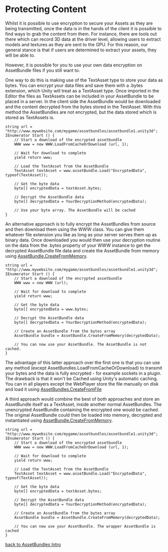 Protecting Content
==================


Whilst it is possible to use encryption to secure your Assets as they are being transmitted, once the data is in the hands of the client it is possible to find ways to grab the content from them. For instance, there are tools out there which can record 3D data at the driver level, allowing users to extract models and textures as they are sent to the GPU. For this reason, our general stance is that if users are determined to extract your assets, they will be able to. 

However, it is possible for you to use your own data encryption on AssetBundle files if you still want to.

One way to do this is making use of the TextAsset type to store your data as bytes. You can encrypt your data files and save them with a .bytes extension, which Unity will treat as a TextAsset type. Once imported in the Editor the files as TextAssets can be included in your AssetBundle to be placed in a server. In the client side the AssetBundle would be downloaded and the content decrypted from the bytes stored in the TextAsset. With this method the AssetBundles are not encrypted, but the data stored which is stored as TextAssets is.


````
string url = "http://www.mywebsite.com/mygame/assetbundles/assetbundle1.unity3d";
IEnumerator Start () {
    // Start a download of the encrypted assetbundle
    WWW www = new WWW.LoadFromCacheOrDownload (url, 1);

    // Wait for download to complete
    yield return www;

    // Load the TextAsset from the AssetBundle
    TextAsset textAsset = www.assetBundle.Load("EncryptedData", typeof(TextAsset));
 
    // Get the byte data
    byte[] encryptedData = textAsset.bytes;

    // Decrypt the AssetBundle data
    byte[] decryptedData = YourDecryptionMethod(encryptedData);

    // Use your byte array. The AssetBundle will be cached
}
````


An alternative approach is to fully encrypt the AssetBundles from source and then download them using the WWW class. You can give them whatever file extension you like as long as your server serves them up as binary data. Once downloaded you would then use your decryption routine on the data from the .bytes property of your WWW instance to get the decrypted AssetBundle file data and create the AssetBundle from memory using [AssetBundle.CreateFromMemory](ScriptRef:AssetBundle.CreateFromMemory.html).


````
string url = "http://www.mywebsite.com/mygame/assetbundles/assetbundle1.unity3d";
IEnumerator Start () {
    // Start a download of the encrypted assetbundle
    WWW www = new WWW (url);

    // Wait for download to complete
    yield return www;

    // Get the byte data
    byte[] encryptedData = www.bytes;

    // Decrypt the AssetBundle data
    byte[] decryptedData = YourDecryptionMethod(encryptedData);

    // Create an AssetBundle from the bytes array
    AssetBundle bundle = AssetBundle.CreateFromMemory(decryptedData);

    // You can now use your AssetBundle. The AssetBundle is not cached.
}
````


The advantage of this latter approach over the first one is that you can use any method (except AssetBundles.LoadFromCacheOrDownload) to transmit your bytes and the data is fully encrypted - for example sockets in a plugin. The drawback is that it won't be Cached using Unity's automatic caching. You can in all players except the WebPlayer store the file manually on disk and load it using [AssetBundles.CreateFromFile](ScriptRef:AssetBundle.CreateFromFile.html)

A third approach would combine the best of both approaches and store an AssetBundle itself as a TextAsset, inside another normal AssetBundles. The unencrypted AssetBundle containing the encrypted one would be cached. The original AssetBundle could then be loaded into memory, decrypted and instantiated using [AssetBundle.CreateFromMemory](ScriptRef:AssetBundle.CreateFromMemory.html).

````
string url = "http://www.mywebsite.com/mygame/assetbundles/assetbundle1.unity3d";
IEnumerator Start () {
    // Start a download of the encrypted assetbundle
    WWW www = new WWW.LoadFromCacheOrDownload (url, 1);

    // Wait for download to complete
    yield return www;

    // Load the TextAsset from the AssetBundle
    TextAsset textAsset = www.assetBundle.Load("EncryptedData", typeof(TextAsset));
 
    // Get the byte data
    byte[] encryptedData = textAsset.bytes;

    // Decrypt the AssetBundle data
    byte[] decryptedData = YourDecryptionMethod(encryptedData);

    // Create an AssetBundle from the bytes array
    AssetBundle bundle = AssetBundle.CreateFromMemory(decryptedData);

    // You can now use your AssetBundle. The wrapper AssetBundle is cached
}
````


[back to AssetBundles Intro](AssetBundlesIntro.md)
